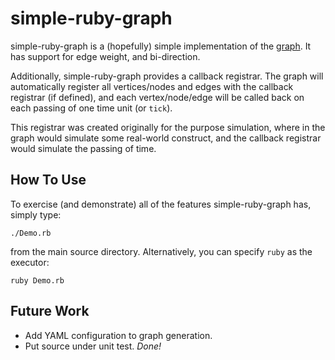 simple-ruby-graph
=================

simple-ruby-graph is a (hopefully) simple implementation of the [graph](http://en.wikipedia.org/wiki/Graph_(mathematics)). It has support for edge weight, and bi-direction.

Additionally, simple-ruby-graph provides a callback registrar. The graph will automatically
register all vertices/nodes and edges with the callback registrar (if defined), and each
vertex/node/edge will be called back on each passing of one time unit (or `tick`).

This registrar was created originally for the purpose simulation, where in the graph would
simulate some real-world construct, and the callback registrar would simulate the passing of
time.

How To Use
----------

To exercise (and demonstrate) all of the features simple-ruby-graph has, simply type:

	./Demo.rb

from the main source directory. Alternatively, you can specify `ruby` as the executor:

	ruby Demo.rb

Future Work
-----------

* Add YAML configuration to graph generation.
* Put source under unit test. _Done!_
